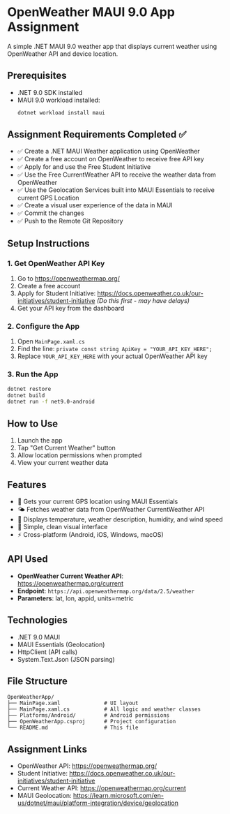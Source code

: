 # OpenWeather MAUI 9.0 App Assignment

A simple .NET MAUI 9.0 weather app that displays current weather using OpenWeather API and device location.

## Prerequisites

- .NET 9.0 SDK installed
- MAUI 9.0 workload installed:
  ```bash
  dotnet workload install maui
  ```

## Assignment Requirements Completed ✅

- ✅ Create a .NET MAUI Weather application using OpenWeather
- ✅ Create a free account on OpenWeather to receive free API key
- ✅ Apply for and use the Free Student Initiative 
- ✅ Use the Free CurrentWeather API to receive the weather data from OpenWeather
- ✅ Use the Geolocation Services built into MAUI Essentials to receive current GPS Location
- ✅ Create a visual user experience of the data in MAUI
- ✅ Commit the changes
- ✅ Push to the Remote Git Repository

## Setup Instructions

### 1. Get OpenWeather API Key
1. Go to https://openweathermap.org/
2. Create a free account
3. Apply for Student Initiative: https://docs.openweather.co.uk/our-initiatives/student-initiative *(Do this first - may have delays)*
4. Get your API key from the dashboard

### 2. Configure the App
1. Open `MainPage.xaml.cs`
2. Find the line: `private const string ApiKey = "YOUR_API_KEY_HERE";`
3. Replace `YOUR_API_KEY_HERE` with your actual OpenWeather API key

### 3. Run the App
```bash
dotnet restore
dotnet build
dotnet run -f net9.0-android
```

## How to Use

1. Launch the app
2. Tap "Get Current Weather" button
3. Allow location permissions when prompted
4. View your current weather data

## Features

- 📍 Gets your current GPS location using MAUI Essentials
- 🌤️ Fetches weather data from OpenWeather CurrentWeather API
- 📱 Displays temperature, weather description, humidity, and wind speed
- 🎨 Simple, clean visual interface
- ⚡ Cross-platform (Android, iOS, Windows, macOS)

## API Used

- **OpenWeather Current Weather API**: https://openweathermap.org/current
- **Endpoint**: `https://api.openweathermap.org/data/2.5/weather`
- **Parameters**: lat, lon, appid, units=metric

## Technologies

- .NET 9.0 MAUI
- MAUI Essentials (Geolocation)
- HttpClient (API calls)
- System.Text.Json (JSON parsing)

## File Structure

```
OpenWeatherApp/
├── MainPage.xaml              # UI layout
├── MainPage.xaml.cs           # All logic and weather classes
├── Platforms/Android/         # Android permissions
├── OpenWeatherApp.csproj      # Project configuration  
└── README.md                  # This file
```

## Assignment Links

- OpenWeather API: https://openweathermap.org/
- Student Initiative: https://docs.openweather.co.uk/our-initiatives/student-initiative
- Current Weather API: https://openweathermap.org/current
- MAUI Geolocation: https://learn.microsoft.com/en-us/dotnet/maui/platform-integration/device/geolocation